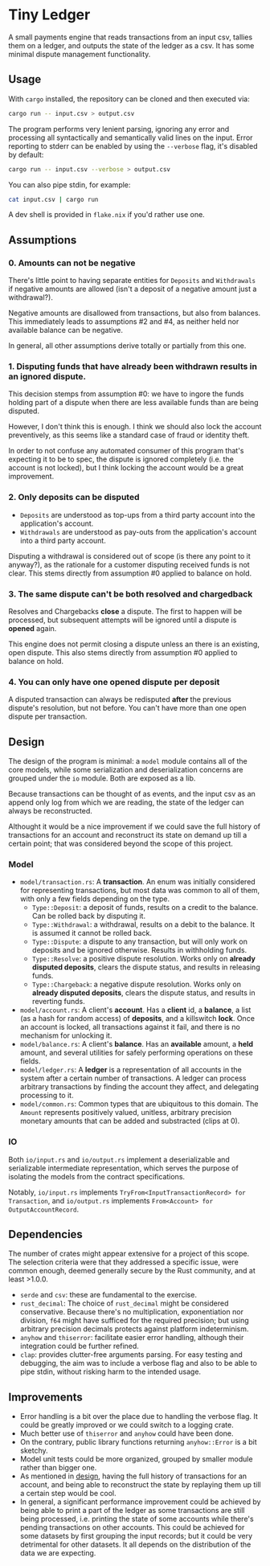 # Tiny Ledger

A small payments engine that reads transactions from an input csv, tallies them
on a ledger, and outputs the state of the ledger as a csv. It has some minimal
dispute management functionality.

## Usage

With `cargo` installed, the repository can be cloned and then executed via:

```sh
cargo run -- input.csv > output.csv
```

The program performs very lenient parsing, ignoring any error and processing all
syntactically and semantically valid lines on the input. Error reporting to
stderr can be enabled by using the `--verbose` flag, it's disabled by default:

```sh
cargo run -- input.csv --verbose > output.csv
```

You can also pipe stdin, for example:

```sh
cat input.csv | cargo run
```

A dev shell is provided in `flake.nix` if you'd rather use one.

## Assumptions

### 0. Amounts can not be negative

There's little point to having separate entities for `Deposits` and
`Withdrawals` if negative amounts are allowed (isn't a deposit of a negative
amount just a withdrawal?).

Negative amounts are disallowed from transactions, but also from balances. This
immediately leads to assumptions #2 and #4, as neither held nor available
balance can be negative.

In general, all other assumptions derive totally or partially from this one.

### 1. Disputing funds that have already been withdrawn results in an ignored dispute.

This decision stemps from assumption #0: we have to ingore the funds holding
part of a dispute when there are less available funds than are being disputed.

However, I don't think this is enough. I think we should also lock the account
preventively, as this seems like a standard case of fraud or identity theft.

In order to not confuse any automated consumer of this program that's expecting
it to be to spec, the dispute is ignored completely (i.e. the account is not
locked), but I think locking the account would be a great improvement.

### 2. Only deposits can be disputed

- `Deposits` are understood as top-ups from a third party account into the
  application's account.
- `Withdrawals` are understood as pay-outs from the application's account into a
  third party account.

Disputing a withdrawal is considered out of scope (is there any point to it
anyway?), as the rationale for a customer disputing received funds is not clear.
This stems directly from assumption #0 applied to balance on hold.

### 3. The same dispute can't be both resolved and chargedback

Resolves and Chargebacks **close** a dispute. The first to happen will be
processed, but subsequent attempts will be ignored until a dispute is **opened**
again.

This engine does not permit closing a dispute unless an there is an existing,
open dispute. This also stems directly from assumption #0 applied to balance on
hold.

### 4. You can only have one opened dispute per deposit

A disputed transaction can always be redisputed **after** the previous dispute's
resolution, but not before. You can't have more than one open dispute per
transaction.

## Design

The design of the program is minimal: a `model` module contains all of the core
models, while some serialization and deserialization concerns are grouped under
the `io` module. Both are exposed as a lib.

Because transactions can be thought of as events, and the input csv as an append
only log from which we are reading, the state of the ledger can always be
reconstructed.

Althought it would be a nice improvement if we could save the full history of
transactions for an account and reconstruct its state on demand up till a
certain point; that was considered beyond the scope of this project.

### Model

- `model/transaction.rs`: A **transaction**. An enum was initially considered
  for representing transactions, but most data was common to all of them, with
  only a few fields depending on the type.
  - `Type::Deposit`: a deposit of funds, results on a credit to the balance. Can
    be rolled back by disputing it.
  - `Type::Withdrawal`: a withdrawal, results on a debit to the balance. It is
    assumed it cannot be rolled back.
  - `Type::Dispute`: a dispute to any transaction, but will only work on
    deposits and be ignored otherwise. Results in withholding funds.
  - `Type::Resolve`: a positive dispute resolution. Works only on **already
    disputed deposits**, clears the dispute status, and results in releasing
    funds.
  - `Type::Chargeback`: a negative dispute resolution. Works only on **already
    disputed deposits**, clears the dispute status, and results in reverting
    funds.
- `model/account.rs`: A client's **account**. Has a **client** id, a
  **balance**, a list (as a hash for random access) of **deposits**, and a
  killswitch **lock**. Once an account is locked, all transactions against it
  fail, and there is no mechanism for unlocking it.
- `model/balance.rs`: A client's **balance**. Has an **available** amount, a
  **held** amount, and several utilities for safely performing operations on
  these fields.
- `model/ledger.rs`: A **ledger** is a representation of all accounts in the
  system after a certain number of transactions. A ledger can process arbitrary
  transactions by finding the account they affect, and delegating processing to
  it.
- `model/common.rs`: Common types that are ubiquitous to this domain. The
  `Amount` represents positively valued, unitless, arbitrary precision monetary
  amounts that can be added and substracted (clips at 0).

### IO

Both `io/input.rs` and `io/output.rs` implement a deserializable and
serializable intermediate representation, which serves the purpose of isolating
the models from the contract specifications.

Notably, `io/input.rs` implements
`TryFrom<InputTransactionRecord> for Transaction`, and `io/output.rs` implements
`From<Account> for OutputAccountRecord`.

## Dependencies

The number of crates might appear extensive for a project of this scope. The
selection criteria were that they addressed a specific issue, were common
enough, deemed generally secure by the Rust community, and at least >1.0.0.

- `serde` and `csv`: these are fundamental to the exercise.
- `rust_decimal`: The choice of `rust_decimal` might be considered conservative.
  Because there's no multiplication, exponentiation nor division, `f64` might
  have sufficed for the required precision; but using arbitrary precision
  decimals protects against platform indeterminism.
- `anyhow` and `thiserror`: facilitate easier error handling, although their
  integration could be further refined.
- `clap`: provides clutter-free arguments parsing. For easy testing and
  debugging, the aim was to include a verbose flag and also to be able to pipe
  stdin, without risking harm to the intended usage.

## Improvements

- Error handling is a bit over the place due to handling the verbose flag. It
  could be greatly improved or we could switch to a logging crate.
- Much better use of `thiserror` and `anyhow` could have been done.
- On the contrary, public library functions returning `anyhow::Error` is a bit
  sketchy.
- Model unit tests could be more organized, grouped by smaller module rather
  than bigger one.
- As mentioned in [design](#Design), having the full history of transactions for
  an account, and being able to reconstruct the state by replaying them up till
  a certain step would be cool.
- In general, a significant performance improvement could be achieved by being
  able to print a part of the ledger as some transactions are still being
  processed, i.e. printing the state of some accounts while there's pending
  transactions on other accounts. This could be achieved for some datasets by
  first grouping the input records; but it could be very detrimental for other
  datasets. It all depends on the distribution of the data we are expecting.
